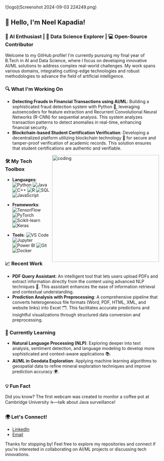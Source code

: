 ![logo](Screenshot 2024-09-03 224249.png)

## 👋 Hello, I'm Neel Kapadia!

### 🚀 AI Enthusiast | 🧠 Data Science Explorer | 💻 Open-Source Contributor

Welcome to my GitHub profile! I'm currently pursuing my final year of B.Tech in AI and Data Science, where I focus on developing innovative AI/ML solutions to address complex real-world challenges. My work spans various domains, integrating cutting-edge technologies and robust methodologies to advance the field of artificial intelligence.

### 🔍 What I'm Working On
- **Detecting Frauds in Financial Transactions using AI/ML**: Building a sophisticated fraud detection system with Python 🐍, leveraging autoencoders for feature extraction and Recurrent Convolutional Neural Networks (R-CNN) for sequential analysis. This system analyzes transaction patterns to detect anomalies in real-time, enhancing financial security.
- **Blockchain-based Student Certification Verification**: Developing a decentralized platform utilizing blockchain technology 🔗 for secure and tamper-proof verification of academic records. This solution ensures that student certifications are authentic and verifiable.

<img align="right" alt="coding" width="350" src="https://user-images.githubusercontent.com/55389276/140866485-8fb1c876-9a8f-4d6a-98dc-08c4981eaf70.gif">

### 🛠️ My Tech Toolbox
- **Languages**:
  ![Python](https://img.shields.io/badge/Python-3776AB?style=flat&logo=python&logoColor=white) 
  ![Java](https://img.shields.io/badge/Java-007396?style=flat&logo=java&logoColor=white) 
  ![C++](https://img.shields.io/badge/C%2B%2B-00599C?style=flat&logo=c%2B%2B&logoColor=white) 
  ![R](https://img.shields.io/badge/R-276DC3?style=flat&logo=r&logoColor=white) 
  ![SQL](https://img.shields.io/badge/SQL-00758F?style=flat&logo=postgresql&logoColor=white) 
  ![JavaScript](https://img.shields.io/badge/JavaScript-F7DF1E?style=flat&logo=javascript&logoColor=black) 

- **Frameworks**: 
  ![TensorFlow](https://img.shields.io/badge/TensorFlow-FF6F00?style=flat&logo=tensorflow&logoColor=white) 
  ![PyTorch](https://img.shields.io/badge/PyTorch-EE4C2C?style=flat&logo=pytorch&logoColor=white) 
  ![Scikit-learn](https://img.shields.io/badge/Scikit--learn-F7931E?style=flat&logo=scikit-learn&logoColor=white) 
  ![Keras](https://img.shields.io/badge/Keras-D00000?style=flat&logo=keras&logoColor=white) 
 

- **Tools**:
  ![VS Code](https://img.shields.io/badge/VS%20Code-007ACC?style=flat&logo=visual-studio-code&logoColor=white) 
  ![Jupyter](https://img.shields.io/badge/Jupyter-F37626?style=flat&logo=jupyter&logoColor=white) 
  ![Power BI](https://img.shields.io/badge/Power%20BI-F2C811?style=flat&logo=power-bi&logoColor=black) 
  ![Git](https://img.shields.io/badge/Git-F05032?style=flat&logo=git&logoColor=white) 
  ![Docker](https://img.shields.io/badge/Docker-2496ED?style=flat&logo=docker&logoColor=white) 


### 📈 Recent Work
- **PDF Query Assistant**: An intelligent tool that lets users upload PDFs and extract information directly from the content using advanced NLP techniques 🤔. This assistant enhances the ease of information retrieval and contextual understanding.
- **Prediction Analysis with Preprocessing**: A comprehensive pipeline that converts heterogeneous file formats (Word, PDF, HTML, XML, and website links) into Excel 🗂️. This facilitates accurate predictions and insightful visualizations through structured data conversion and preprocessing.

### 🌱 Currently Learning
- **Natural Language Processing (NLP)**: Exploring deeper into text analysis, sentiment detection, and language modeling to develop more sophisticated and context-aware applications 📚.
- **AI/ML in Geodata Exploration**: Applying machine learning algorithms to geospatial data to refine mineral exploration techniques and improve prediction accuracy 🌍.

### 💡 Fun Fact
  Did you know? The first webcam was created to monitor a coffee pot at Cambridge University ☕—talk about Java surveillance!


### 🌍 Let's Connect!
- [LinkedIn](https://www.linkedin.com/in/neel-kapadia-1b0703259)
- [Email](mailto:neelkapadia22@gmail.com)




 
Thanks for stopping by! Feel free to explore my repositories and connect if you're interested in collaborating on AI/ML projects or discussing tech innovations.
